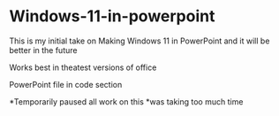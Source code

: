 # Windows-11-in-powerpoint
This is my initial take on Making Windows 11 in PowerPoint and it will be better in the future

Works best in theatest versions of office 

PowerPoint file in code section








*Temporarily paused all work on this
*was taking too much time 